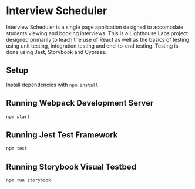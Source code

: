 # Interview Scheduler

Interview Scheduler is a single page application designed to accomodate students viewing and booking interviews. This is a Lighthouse Labs project designed primarily to teach the use of React as well as the basics of testing using unit testing, integration testing and end-to-end testing. Testing is done using Jest, Storybook and Cypress.

## Setup

Install dependencies with `npm install`.

## Running Webpack Development Server

```sh
npm start
```

## Running Jest Test Framework

```sh
npm test
```

## Running Storybook Visual Testbed

```sh
npm run storybook
```
